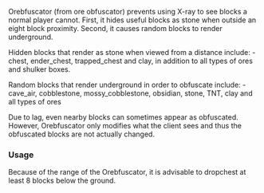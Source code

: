 Orebfuscator (from ore obfuscator) prevents using X-ray to see blocks
a normal player cannot. First, it hides useful blocks as stone when 
outside an eight block proximity. Second, it causes random blocks 
to render underground.

Hidden blocks that render as stone when viewed from a distance include:
   -chest, ender_chest, trapped_chest and clay, in addition to all 
   types of ores and shulker boxes.

Random blocks that render underground in order to obfuscate include:
   -cave_air, cobblestone, mossy_cobblestone, obsidian, stone, TNT, 
   clay and all types of ores

Due to lag, even nearby blocks can sometimes appear as obfuscated. 
However, Orebfuscator only modifies what the client sees and thus the 
obfuscated blocks are not actually changed.

### Usage

Because of the range of the Orebfuscator, it is advisable to dropchest 
at least 8 blocks below the ground.
